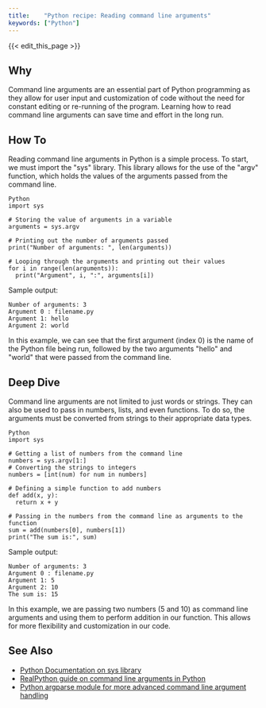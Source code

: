 ```yaml
---
title:    "Python recipe: Reading command line arguments"
keywords: ["Python"]
---
```


{{< edit_this_page >}}

## Why

Command line arguments are an essential part of Python programming as they allow for user input and customization of code without the need for constant editing or re-running of the program. Learning how to read command line arguments can save time and effort in the long run.

## How To

Reading command line arguments in Python is a simple process. To start, we must import the "sys" library. This library allows for the use of the "argv" function, which holds the values of the arguments passed from the command line.

```
Python
import sys

# Storing the value of arguments in a variable
arguments = sys.argv

# Printing out the number of arguments passed
print("Number of arguments: ", len(arguments))

# Looping through the arguments and printing out their values
for i in range(len(arguments)):
  print("Argument", i, ":", arguments[i])
```

Sample output:
```
Number of arguments: 3
Argument 0 : filename.py
Argument 1: hello
Argument 2: world
```

In this example, we can see that the first argument (index 0) is the name of the Python file being run, followed by the two arguments "hello" and "world" that were passed from the command line.

## Deep Dive

Command line arguments are not limited to just words or strings. They can also be used to pass in numbers, lists, and even functions. To do so, the arguments must be converted from strings to their appropriate data types.

```
Python
import sys

# Getting a list of numbers from the command line
numbers = sys.argv[1:]
# Converting the strings to integers
numbers = [int(num) for num in numbers]

# Defining a simple function to add numbers
def add(x, y):
  return x + y

# Passing in the numbers from the command line as arguments to the function
sum = add(numbers[0], numbers[1])
print("The sum is:", sum)
```

Sample output:
```
Number of arguments: 3
Argument 0 : filename.py
Argument 1: 5
Argument 2: 10
The sum is: 15
```

In this example, we are passing two numbers (5 and 10) as command line arguments and using them to perform addition in our function. This allows for more flexibility and customization in our code.

## See Also

- [Python Documentation on sys library](https://docs.python.org/3/library/sys.html)
- [RealPython guide on command line arguments in Python](https://realpython.com/python-command-line-arguments/)
- [Python argparse module for more advanced command line argument handling](https://docs.python.org/3/library/argparse.html)
